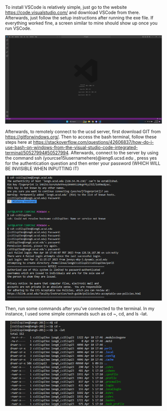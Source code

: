 To install VSCode is relatively simple, just go to the website https://code.visualstudio.com/ and download VSCode from there. Afterwards,
just follow the setup instructions after running the exe file. If everything worked fine, a screen similar to mine should show up once
you run VSCode.

![Image](Screenshot%20(36).png)

Afterwards, to remotely connect to the ucsd server, first download GIT from https://gitforwindows.org/. Then to access the bash terminal, follow these 
steps here at https://stackoverflow.com/questions/42606837/how-do-i-use-bash-on-windows-from-the-visual-studio-code-integrated-terminal/50527994#50527994.
Afterwards, connect to the server by using the command ssh (yourcse15lusernamehere)@ieng6.ucsd.edu  , press yes for the authentication question and then
enter your password (WHICH WILL BE INVISIBLE WHEN INPUTTING IT)

![Image](Step2.png)

Then, run some commands after you've connected to the terminal. In my instance, I used some simple commands such as cd ~, cd, and ls -lat.

![Image](Step3.png)
